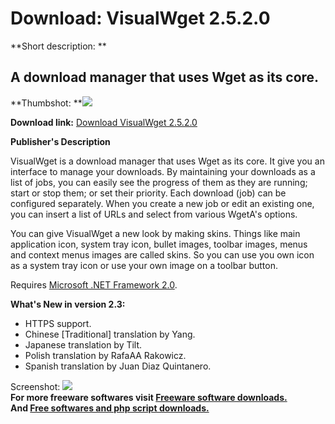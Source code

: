 # Download: VisualWget 2.5.2.0

**Short description: **

## A download manager that uses Wget as its core.

  
**Thumbshot: **![](http://www.freewarefiles.com/screenshot/visualwget_md.jpg)   
  
**Download link:** [Download VisualWget 2.5.2.0](http://freesoftwares.boysofts.com/VisualWget_program_34363.html)  
  

**Publisher's Description**  
  

VisualWget is a download manager that uses Wget as its core. It give you an
interface to manage your downloads. By maintaining your downloads as a list of
jobs, you can easily see the progress of them as they are running; start or
stop them; or set their priority. Each download (job) can be configured
separately. When you create a new job or edit an existing one, you can insert
a list of URLs and select from various WgetA's options.

You can give VisualWget a new look by making skins. Things like main
application icon, system tray icon, bullet images, toolbar images, menus and
context menus images are called skins. So you can use you own icon as a system
tray icon or use your own image on a toolbar button.

Requires [Microsoft .NET Framework
2.0](http://www.freewarefiles.com/program_10_108_16026.html).

**What's New in version 2.3:**

  * HTTPS support. 
  * Chinese [Traditional] translation by Yang. 
  * Japanese translation by Tilt. 
  * Polish translation by RafaAA Rakowicz. 
  * Spanish translation by Juan Diaz Quintanero. 

  
  
Screenshot: ![](http://www.freewarefiles.com/screenshot/visualwget.jpg)  
**For more freeware softwares visit [Freeware software downloads.](http://freesoftwares.boysofts.com/)**   
**And [Free softwares and php script downloads.](http://www.boysofts.com/)**

